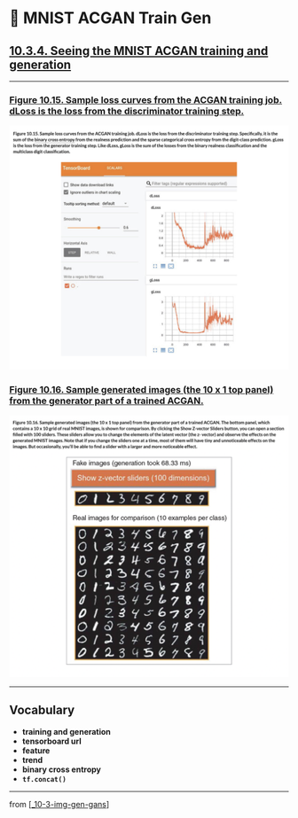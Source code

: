 # 🦋 MNIST ACGAN Train Gen

## [**10.3.4.** Seeing the MNIST ACGAN training and generation](https://livebook.manning.com/book/deep-learning-with-javascript/chapter-10/170)

---

### [**Figure 10.15.** Sample loss curves from the ACGAN training job. dLoss is the loss from the discriminator training step.](https://livebook.manning.com/book/deep-learning-with-javascript/chapter-10/ch10fig15)

<img src="../../../assets/figures/Figure_10-15.png">

### [**Figure 10.16.** Sample generated images (the 10 x 1 top panel) from the generator part of a trained ACGAN.](https://livebook.manning.com/book/deep-learning-with-javascript/chapter-10/ch10fig16)

<img src="../../../assets/figures/Figure_10-16.png">

---

## **Vocabulary**

- <b>training and generation</b>
- <b>tensorboard url</b>
- <b>feature</b>
- <b>trend</b>
- <b>binary cross entropy</b>
- <b>`tf.concat()`</b>

<link rel="stylesheet" type="text/css" media="all" href="../../../assets/css/custom.css" />

---

from [[_10-3-img-gen-gans]]

[//begin]: # "Autogenerated link references for markdown compatibility"
[_10-3-img-gen-gans]: _10-3-img-gen-gans.md "🦋 Img Gen GANs"
[//end]: # "Autogenerated link references"
